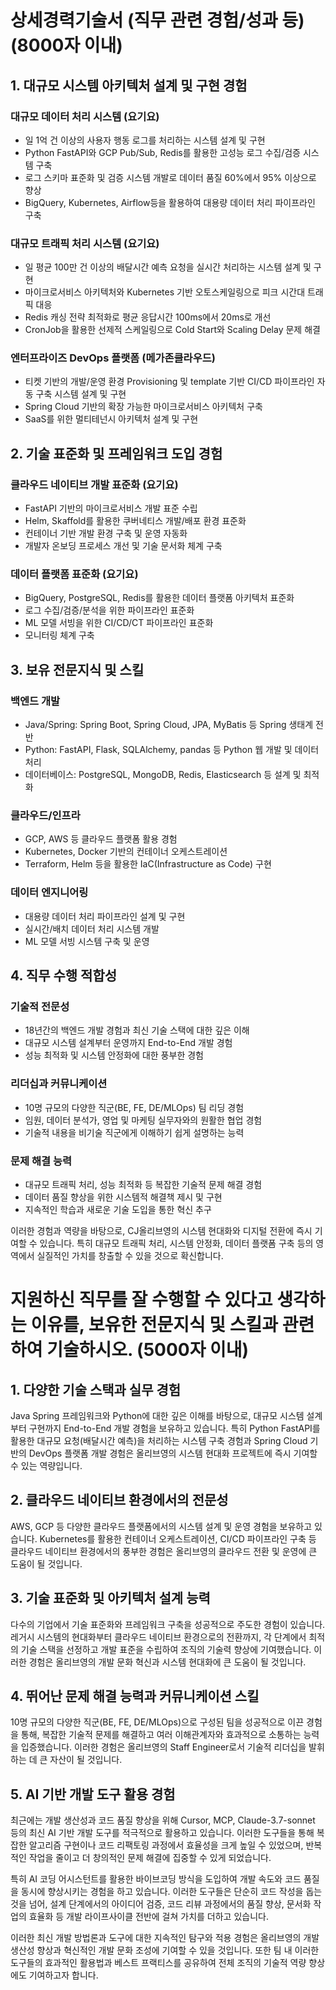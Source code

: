# 상세경력기술서 (직무 관련 경험/성과 등) (8000자 이내)

## 1. 대규모 시스템 아키텍처 설계 및 구현 경험

### 대규모 데이터 처리 시스템 (요기요)
- 일 1억 건 이상의 사용자 행동 로그를 처리하는 시스템 설계 및 구현
- Python FastAPI와 GCP Pub/Sub, Redis를 활용한 고성능 로그 수집/검증 시스템 구축
- 로그 스키마 표준화 및 검증 시스템 개발로 데이터 품질 60%에서 95% 이상으로 향상
- BigQuery, Kubernetes, Airflow등을 활용하여 대용량 데이터 처리 파이프라인 구축

### 대규모 트래픽 처리 시스템 (요기요)
- 일 평균 100만 건 이상의 배달시간 예측 요청을 실시간 처리하는 시스템 설계 및 구현
- 마이크로서비스 아키텍처와 Kubernetes 기반 오토스케일링으로 피크 시간대 트래픽 대응
- Redis 캐싱 전략 최적화로 평균 응답시간 100ms에서 20ms로 개선
- CronJob을 활용한 선제적 스케일링으로 Cold Start와 Scaling Delay 문제 해결

### 엔터프라이즈 DevOps 플랫폼 (메가존클라우드)
- 티켓 기반의 개발/운영 환경 Provisioning 및 template 기반 CI/CD 파이프라인 자동 구축 시스템 설계 및 구현
- Spring Cloud 기반의 확장 가능한 마이크로서비스 아키텍처 구축
- SaaS를 위한 멀티테넌시 아키텍처 설계 및 구현

## 2. 기술 표준화 및 프레임워크 도입 경험

### 클라우드 네이티브 개발 표준화 (요기요)
- FastAPI 기반의 마이크로서비스 개발 표준 수립
- Helm, Skaffold를 활용한 쿠버네티스 개발/배포 환경 표준화
- 컨테이너 기반 개발 환경 구축 및 운영 자동화
- 개발자 온보딩 프로세스 개선 및 기술 문서화 체계 구축

### 데이터 플랫폼 표준화 (요기요)
- BigQuery, PostgreSQL, Redis를 활용한 데이터 플랫폼 아키텍처 표준화
- 로그 수집/검증/분석을 위한 파이프라인 표준화
- ML 모델 서빙을 위한 CI/CD/CT 파이프라인 표준화
- 모니터링 체계 구축

## 3. 보유 전문지식 및 스킬

### 백엔드 개발
- Java/Spring: Spring Boot, Spring Cloud, JPA, MyBatis 등 Spring 생태계 전반
- Python: FastAPI, Flask, SQLAlchemy, pandas 등 Python 웹 개발 및 데이터 처리
- 데이터베이스: PostgreSQL, MongoDB, Redis, Elasticsearch 등 설계 및 최적화

### 클라우드/인프라
- GCP, AWS 등 클라우드 플랫폼 활용 경험
- Kubernetes, Docker 기반의 컨테이너 오케스트레이션
- Terraform, Helm 등을 활용한 IaC(Infrastructure as Code) 구현

### 데이터 엔지니어링
- 대용량 데이터 처리 파이프라인 설계 및 구현
- 실시간/배치 데이터 처리 시스템 개발
- ML 모델 서빙 시스템 구축 및 운영

## 4. 직무 수행 적합성

### 기술적 전문성
- 18년간의 백엔드 개발 경험과 최신 기술 스택에 대한 깊은 이해
- 대규모 시스템 설계부터 운영까지 End-to-End 개발 경험
- 성능 최적화 및 시스템 안정화에 대한 풍부한 경험

### 리더십과 커뮤니케이션
- 10명 규모의 다양한 직군(BE, FE, DE/MLOps) 팀 리딩 경험
- 임원, 데이터 분석가, 영업 및 마케팅 실무자와의 원활한 협업 경험
- 기술적 내용을 비기술 직군에게 이해하기 쉽게 설명하는 능력

### 문제 해결 능력
- 대규모 트래픽 처리, 성능 최적화 등 복잡한 기술적 문제 해결 경험
- 데이터 품질 향상을 위한 시스템적 해결책 제시 및 구현
- 지속적인 학습과 새로운 기술 도입을 통한 혁신 추구

이러한 경험과 역량을 바탕으로, CJ올리브영의 시스템 현대화와 디지털 전환에 즉시 기여할 수 있습니다. 특히 대규모 트래픽 처리, 시스템 안정화, 데이터 플랫폼 구축 등의 영역에서 실질적인 가치를 창출할 수 있을 것으로 확신합니다.


# 지원하신 직무를 잘 수행할 수 있다고 생각하는 이유를, 보유한 전문지식 및 스킬과 관련하여 기술하시오. (5000자 이내)

## 1. 다양한 기술 스택과 실무 경험

Java Spring 프레임워크와 Python에 대한 깊은 이해를 바탕으로, 대규모 시스템 설계부터 구현까지 End-to-End 개발 경험을 보유하고 있습니다. 특히 Python FastAPI를 활용한 대규모 요청(배달시간 예측)을 처리하는 시스템 구축 경험과 Spring Cloud 기반의 DevOps 플랫폼 개발 경험은 올리브영의 시스템 현대화 프로젝트에 즉시 기여할 수 있는 역량입니다.

## 2. 클라우드 네이티브 환경에서의 전문성

AWS, GCP 등 다양한 클라우드 플랫폼에서의 시스템 설계 및 운영 경험을 보유하고 있습니다. Kubernetes를 활용한 컨테이너 오케스트레이션, CI/CD 파이프라인 구축 등 클라우드 네이티브 환경에서의 풍부한 경험은 올리브영의 클라우드 전환 및 운영에 큰 도움이 될 것입니다.

## 3. 기술 표준화 및 아키텍처 설계 능력

다수의 기업에서 기술 표준화와 프레임워크 구축을 성공적으로 주도한 경험이 있습니다. 레거시 시스템의 현대화부터 클라우드 네이티브 환경으로의 전환까지, 각 단계에서 최적의 기술 스택을 선정하고 개발 표준을 수립하여 조직의 기술력 향상에 기여했습니다. 이러한 경험은 올리브영의 개발 문화 혁신과 시스템 현대화에 큰 도움이 될 것입니다.

## 4. 뛰어난 문제 해결 능력과 커뮤니케이션 스킬

10명 규모의 다양한 직군(BE, FE, DE/MLOps)으로 구성된 팀을 성공적으로 이끈 경험을 통해, 복잡한 기술적 문제를 해결하고 여러 이해관계자와 효과적으로 소통하는 능력을 입증했습니다. 이러한 경험은 올리브영의 Staff Engineer로서 기술적 리더십을 발휘하는 데 큰 자산이 될 것입니다.

## 5. AI 기반 개발 도구 활용 경험

최근에는 개발 생산성과 코드 품질 향상을 위해 Cursor, MCP, Claude-3.7-sonnet 등의 최신 AI 기반 개발 도구를 적극적으로 활용하고 있습니다. 이러한 도구들을 통해 복잡한 알고리즘 구현이나 코드 리팩토링 과정에서 효율성을 크게 높일 수 있었으며, 반복적인 작업을 줄이고 더 창의적인 문제 해결에 집중할 수 있게 되었습니다.

특히 AI 코딩 어시스턴트를 활용한 바이브코딩 방식을 도입하여 개발 속도와 코드 품질을 동시에 향상시키는 경험을 하고 있습니다. 이러한 도구들은 단순히 코드 작성을 돕는 것을 넘어, 설계 단계에서의 아이디어 검증, 코드 리뷰 과정에서의 품질 향상, 문서화 작업의 효율화 등 개발 라이프사이클 전반에 걸쳐 가치를 더하고 있습니다.

이러한 최신 개발 방법론과 도구에 대한 지속적인 탐구와 적용 경험은 올리브영의 개발 생산성 향상과 혁신적인 개발 문화 조성에 기여할 수 있을 것입니다. 또한 팀 내 이러한 도구들의 효과적인 활용법과 베스트 프랙티스를 공유하여 전체 조직의 기술적 역량 향상에도 기여하고자 합니다.